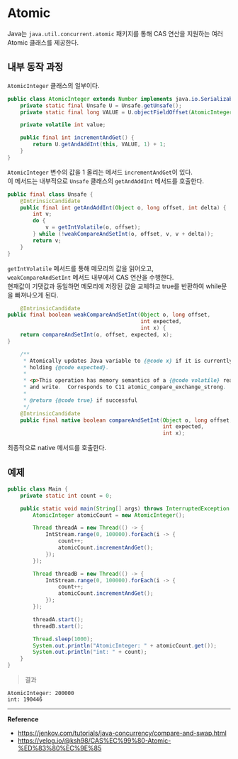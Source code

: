 # Atomic
Java는 `java.util.concurrent.atomic` 패키지를 통해 CAS 연산을 지원하는 여러 Atomic 클래스를 제공한다.

## 내부 동작 과정
`AtomicInteger` 클래스의 일부이다.
```java
public class AtomicInteger extends Number implements java.io.Serializable {
    private static final Unsafe U = Unsafe.getUnsafe();
    private static final long VALUE = U.objectFieldOffset(AtomicInteger.class, "value");

    private volatile int value;

    public final int incrementAndGet() {
        return U.getAndAddInt(this, VALUE, 1) + 1;
    }
}
```
`AtomicInteger` 변수의 값을 1 올리는 메서드 `incrementAndGet`이 있다.<br>
이 메서드는 내부적으로 `Unsafe` 클래스의 `getAndAddInt` 메서드를 호출한다.

```java
public final class Unsafe {
    @IntrinsicCandidate
    public final int getAndAddInt(Object o, long offset, int delta) {
        int v;
        do {
            v = getIntVolatile(o, offset);
        } while (!weakCompareAndSetInt(o, offset, v, v + delta));
        return v;
    }
}
```
`getIntVolatile` 메서드를 통해 메모리의 값을 읽어오고,<br>
`weakCompareAndSetInt` 메서드 내부에서 CAS 연산을 수행한다.<br>
현재값이 기댓값과 동일하면 메모리에 저장된 값을 교체하고 true를 반환하여 while문을 빠져나오게 된다.

```java
    @IntrinsicCandidate
public final boolean weakCompareAndSetInt(Object o, long offset,
                                          int expected,
                                          int x) {
    return compareAndSetInt(o, offset, expected, x);
}
```
```java
    /**
     * Atomically updates Java variable to {@code x} if it is currently
     * holding {@code expected}.
     *
     * <p>This operation has memory semantics of a {@code volatile} read
     * and write.  Corresponds to C11 atomic_compare_exchange_strong.
     *
     * @return {@code true} if successful
     */
    @IntrinsicCandidate
    public final native boolean compareAndSetInt(Object o, long offset,
                                                 int expected,
                                                 int x);
```
최종적으로 native 메서드를 호출한다.

## 예제
```java
public class Main {
    private static int count = 0;

    public static void main(String[] args) throws InterruptedException {
        AtomicInteger atomicCount = new AtomicInteger();

        Thread threadA = new Thread(() -> {
            IntStream.range(0, 100000).forEach(i -> {
                count++;
                atomicCount.incrementAndGet();
            });
        });

        Thread threadB = new Thread(() -> {
            IntStream.range(0, 100000).forEach(i -> {
                count++;
                atomicCount.incrementAndGet();
            });
        });

        threadA.start();
        threadB.start();

        Thread.sleep(1000);
        System.out.println("AtomicInteger: " + atomicCount.get());
        System.out.println("int: " + count);
    }
}
```
> 결과
```log
AtomicInteger: 200000
int: 190446
```

---
**Reference**<br>
- https://jenkov.com/tutorials/java-concurrency/compare-and-swap.html
- https://velog.io/@ksh98/CAS%EC%99%80-Atomic-%ED%83%80%EC%9E%85

